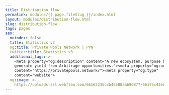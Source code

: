 ```yaml
---
title: Distribution flow
permalink: modules/{{ page.fileSlug }}/index.html
layout: modules/distribution-flow.html
slug: distribution-flow
tags: pages
seo:
  noindex: false
  title: Statistics v3
  og:title: Private Pools Network | PPN
  twitter:title: Statistics v3
  additional_tags: >-
    <meta property="og:description" content="A new ecosystem, purpose built to
    generate yield from Arbitrage opportunities."><meta property="og:url"
    content="https://privatepools.network/"><meta property="og:type"
    content="website">
  og:image: >-
    https://uploads-ssl.webflow.com/66162235ccb46588aa690877/66175c42ebc0ce580e5b9283_opengraph.jpg
---
```



